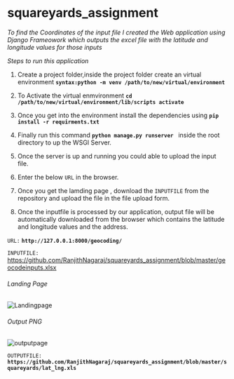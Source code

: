 # squareyards_assignment

_To find the Coordinates of the input file I created the Web application using Django Frameowork which outputs the excel file with the latitude and longitude values for those inputs_


_Steps to run this application_

1. Create a project folder,inside the project folder create an virtual environment ******```syntax:python -m venv /path/to/new/virtual/environment```******

2. To Activate the virtual enmvironment  ******```cd /path/to/new/virtual/environment/lib/scripts activate ```******
3. Once you get into the environment install the dependencies using  ******```pip install -r requirments.txt ```******
4. Finally run this command  ******```python manage.py runserver ```****** inside the root directory to up the WSGI Server.
5. Once the server is up and running you could able to upload the input file.
6. Enter the below ```URL``` in the browser.
7. Once you get the lamding page , download the ```INPUTFILE``` from the repository and upload the file in the file upload form.
8. Once the inputfile is processed by our application, output file will be automatically downloaded from the browser which contains the latitude and longitude values and the address.

``` URL: ``` ******``` http://127.0.0.1:8000/geocoding/ ```******

``` INPUTFILE:  ``` https://github.com/RanjithNagaraj/squareyards_assignment/blob/master/geocodeinputs.xlsx


###### Landing Page

![Landingpage](https://github.com/RanjithNagaraj/squareyards_assignment/blob/master/landingpage.png)


###### Output PNG

![outputpage](https://github.com/RanjithNagaraj/squareyards_assignment/blob/master/output.png)




``` OUTPUTFILE:  ```  ******``` https://github.com/RanjithNagaraj/squareyards_assignment/blob/master/squareyards/lat_lng.xls ```******
